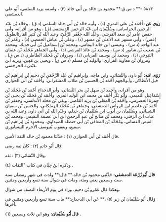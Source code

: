 ٥٨١٣ -** د س ق:** محمود بن خالد بن أَبي خالد (٣) ، واسمه يزيد السلمي، أَبُو علي الدمشقي.

**رَوَى عَن:** أَحْمَد بْن علي النمري (د) ، وأبيه خالد بْن أَبي خالد السلمي (د ق) ، وخالد بْن عَبْد الرحمن الخراساني، وسُلَيْمان ابن عَبْد الرحمن الدمشقي (ق) ، وهو من أقرانه، وأبي حفص عامر بْن سعد القرشي، وعَبْد الله جَعْفَر الرَّقِّيّ، وعبد الله بْن كثير القارئالطويل (عس) ، وأبي مسهر عبد الاعلى بْن مسهر (د) ، وعلي بْن عياش الحمصي (د) ، وعُمَر بْن عبد الواحد (د س) ، وعيسى ابن خالد اليمامي، ومحمد بْن إسماعيل بْن أَبي فديك، ومحمد بْن شعيب بْن شابور (د س) ، ومحمد بْن عائذ القرشي (د) ، وأبي الجماهر مُحَمَّد بْن عثمان التنوخي (د) ، ومحمد بْن يوسف الفريابي (د) ، ومروان بْن مُحَمَّد الطاطري (د س ق) ، ومروان بْن معاوية الفزاري، والوليد بْن مسلم (د س ق) ، ويحيى بن مَعِين، ويزيد ابن عَبْدربه الجرجسي.

**رَوَى عَنه:** أَبُو داود، والنَّسَائي، وابن ماجه، وإبراهيم بْن عَبْد الرَّحْمَنِ بْن دحيم بْن إبراهيم بْن فيل الأنطاكي، وأبوالجهم أَحْمَد بْن الحسين بْن طلاب المشغراني، وأَحْمَد بْن أَبي الحواري

وهو من أقرانه، وأحمد بْن سهل بْن بحر النَّسَائي، وأبو الدحداح أَحْمَد بْن مُحَمَّد بْن إِسْمَاعِيل التميمي، وأَبُو بَكْر أَحْمَد بن محمد ابن الوليد المري، وأَحْمَد بْن مُحَمَّد بْن يحيى بْن حمزة الحضرمي، وأَحْمَد بْن المعلى بْن يزيد القاضي، وبقي بْن مخلد الأندلسي، وجعفر بْن أَحْمَد بْن عاصم ابن الرواس الدمشقي، وجماهر بْن مُحَمَّد الزملكاني، والحسن بْن سفيان الشيباني، وسُلَيْمان بن أيوب ابن سُلَيْمان بْن حذلم، وعَبْد الله بْن أَبي داود، وعبد الله بن عتاب ابن الزفتي، ومحمد بْن صالح بْن عبد الرحمن ابن أَبي عصمة التميمي، ومحمد بْن الفيض الغساني، ومُحَمَّد بْن المعافى بْن أَبي حنظلة الصيداوي، ومحمود بْن إبراهيم بْن سميع، ويعقوب بْنيوسف الأخرم النيسابوري.

قال أَحْمَد بْن أَبي الحواري (١) : حَدَّثَنَا محمود بْن خالد الثقة الأمين.

قال أَبُو حاتم (٢) : كَانَ ثقة رضى.

وَقَال النَّسَائي (٣) : ثقة.

وذكره ابنُ حِبَّان في كتاب "الثقات (٤) .

**قال أَبُو زُرْعَة الدمشقي:** حَدَّثَنِي محمود بْن خالد،** قال:** ولدت في شهر رمضان سنة ست وسبعين يعني ومئة، ومات في شوال سنة تسع وأربعين ومئتين.

وهكذا قال عَمْرو بْن دحيم، وزاد في يوم الأربعاء النصف من شوال.

وَقَال أَبُو سُلَيْمان بْن زبر (٥) ،** عَن أبي الدحداح:** مات سنة تسع وأربعين ومئتين في آخرها.

**قال أَبُو سُلَيْمان:** وهو ابن ثلاث وسبعين (٦) .